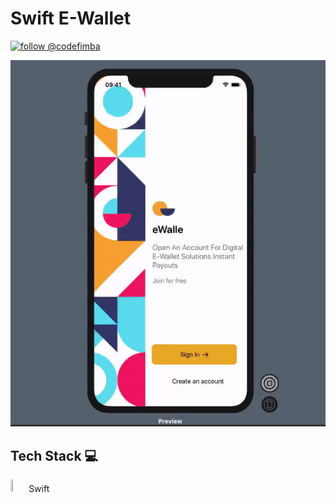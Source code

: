 # Swift E-Wallet

[![follow @codefimba](https://img.shields.io/twitter/follow/codefimba.svg?style=for-the-badge&logo=TWITTER&logoColor=FFFFFF&labelColor=00aced&logoWidth=20&color=lightgray)](https://twitter.com/codefimba)



<p align="center">
  <img src="https://github.com/Fimba-Code/e-wallet-SwiftUI/blob/master/Figma/other-assets/ezgif.com-video-to-gif.gif" />
</p>

## Tech Stack 💻
<div>
<img src="https://external-content.duckduckgo.com/iu/?u=https%3A%2F%2F2.bp.blogspot.com%2F-j6GnzMTBe4w%2FXQcSyjNPHLI%2FAAAAAAAAc3I%2FBGKE5e_83-gcpFVYRtXH9MVsBIJSEyjBACLcBGAs%2Fs1600%2FSwiftUI.png&f=1&nofb=1" width="5%" height="5%"> Swift
</div>
